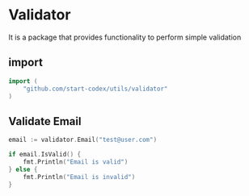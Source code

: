 # Validator

It is a package that provides functionality to perform simple validation

## import

```go
import (
    "github.com/start-codex/utils/validator"
)
```

## Validate Email

```go
email := validator.Email("test@user.com")

if email.IsValid() {
    fmt.Println("Email is valid")
} else {
    fmt.Println("Email is invalid")
}
```